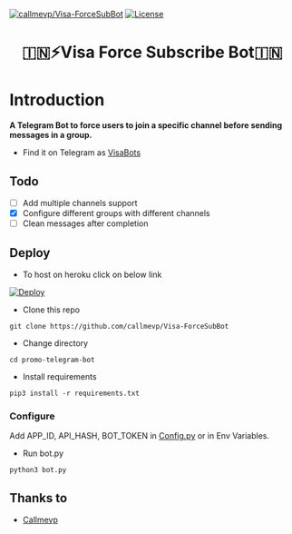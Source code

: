 [![callmevp/Visa-ForceSubBot](https://img.shields.io/static/v1?label=Callmevp&message=Visa-ForceSubBot&color=blue&logo=github)](https://github.com/callmevp/Visa-ForceSubBot)
[![License](https://img.shields.io/badge/License-GNU-blue)](#license)


<h1 align="center"> 🇮🇳⚡Visa Force Subscribe Bot🇮🇳 </h1>

# Introduction
**A Telegram Bot to force users to join a specific channel before sending messages in a group.**

- Find it on Telegram as [VisaBots](https://t.me/VisaBots)

## Todo
- [ ] Add multiple channels support
- [X] Configure different groups with different channels
- [ ] Clean messages after completion

## Deploy
 - To host on heroku click on below link

[![Deploy](https://www.herokucdn.com/deploy/button.svg)](https://heroku.com/deploy?template=https://github.com/callmevp/Visa-ForceSubBot)

- Clone this repo
```
git clone https://github.com/callmevp/Visa-ForceSubBot
```
- Change directory
```
cd promo-telegram-bot
```
- Install requirements
```
pip3 install -r requirements.txt
```

### Configure
Add APP_ID, API_HASH, BOT_TOKEN in [Config.py](Config.py) or in Env Variables.

- Run bot.py
```
python3 bot.py
```

## Thanks to
- [Callmevp](https://GitHub.com/callmevp)
